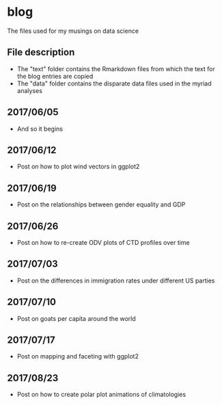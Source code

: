 # blog
The files used for my musings on data science

## File description
* The "text" folder contains the Rmarkdown files from which the text for the blog entries are copied
* The "data" folder contains the disparate data files used in the myriad analyses

## 2017/06/05
* And so it begins

## 2017/06/12
* Post on how to plot wind vectors in ggplot2

## 2017/06/19
* Post on the relationships between gender equality and GDP

## 2017/06/26
* Post on how to re-create ODV plots of CTD profiles over time

## 2017/07/03
* Post on the differences in immigration rates under different US parties

## 2017/07/10
* Post on goats per capita around the world

## 2017/07/17
* Post on mapping and faceting with ggplot2

## 2017/08/23
* Post on how to create polar plot animations of climatologies